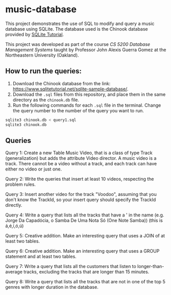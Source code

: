 # music-database

This project demonstrates the use of SQL to modify and query a music database using SQLite. The database used is the Chinook database provided by [SQLite Tutorial](https://www.sqlitetutorial.net/sqlite-sample-database/).

This project was developed as part of the course _CS 5200 Database Management Systems_ taught by Professor John Alexis Guerra Gomez at the Northeastern University (Oakland).

## How to run the queries:

1. Download the Chinook database from the link: https://www.sqlitetutorial.net/sqlite-sample-database/.
2. Download the `.sql` files from this repository, and place them in the same directory as the `chinook.db` file.
3. Run the following commands for each `.sql` file in the terminal. Change the query number to the number of the query you want to run.

```bash
sqlite3 chinook.db < query1.sql
sqlite3 chinook.db
```

## Queries

Query 1: Create a new Table Music Video, that is a class of type Track (generalization) but adds the attribute Video director. A music video is a track. There cannot be a video without a track, and each track can have either no video or just one.

Query 2: Write the queries that insert at least 10 videos, respecting the problem rules.

Query 3: Insert another video for the track "Voodoo", assuming that you don't know the TrackId, so your insert query should specify the TrackId directly.

Query 4: Write a query that lists all the tracks that have a ' in the name (e.g. Jorge Da Capadócia, o Samba De Uma Nota Só (One Note Samba)) (this is á,é,í,ó,ú)

Query 5: Creative addition. Make an interesting query that uses a JOIN of at least two tables.

Query 6: Creative addition. Make an interesting query that uses a GROUP statement and at least two tables.

Query 7: Write a query that lists all the customers that listen to longer-than-average tracks, excluding the tracks that are longer than 15 minutes.

Query 8: Write a query that lists all the tracks that are not in one of the top 5 genres with longer duration in the database.
